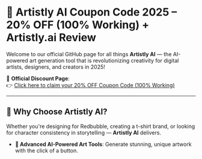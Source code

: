# 🎨 Artistly AI Coupon Code 2025 – 20% OFF (100% Working) + Artistly.ai Review

Welcome to our official GitHub page for all things **Artistly AI** — the AI-powered art generation tool that is revolutionizing creativity for digital artists, designers, and creators in 2025!

🔗 **Official Discount Page**:  
👉 [Click here to claim your 20% OFF Coupon Code (100% Working)](https://www.couponscode.click/2025/03/artistly-coupon-code-2025.html)

---

## 🌟 Why Choose Artistly AI?

Whether you're designing for Redbubble, creating a t-shirt brand, or looking for character consistency in storytelling — **Artistly AI** delivers.

- **🧠 Advanced AI-Powered Art Tools**: Generate stunning, unique artwork with the click of a button.

